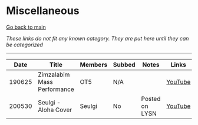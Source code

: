 # Miscellaneous

[Go back to main](./README.md)

_These links do not fit any known category. They are put here until they can be categorized_

___

| Date   | Title                       | Members | Subbed | Notes          | Links                                   |
|--------|-----------------------------|---------|--------|----------------|-----------------------------------------|
| 190625 | Zimzalabim Mass Performance | OT5     | N/A    |                | [YouTube](https://youtu.be/YQUWQLKPGEE) |
| 200530 | Seulgi - Aloha Cover        | Seulgi  | No     | Posted on LYSN | [YouTube](https://youtu.be/Qh68FukkoxA) |